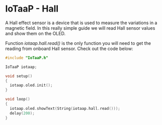 # IoTaaP - Hall

A Hall effect sensor is a device that is used to measure the variations in a magnetic field. In this really simple guide we will read Hall sensor values and show them on the OLED.

Function _iotaap.hall.read()_ is the only function you will need to get the reading from onboard Hall sensor. Check out the code below:
```cpp
#include "IoTaaP.h"

IoTaaP iotaap;

void setup()
{
  iotaap.oled.init();
}

void loop()
{
  iotaap.oled.showText(String(iotaap.hall.read()));
  delay(200);
}
```
